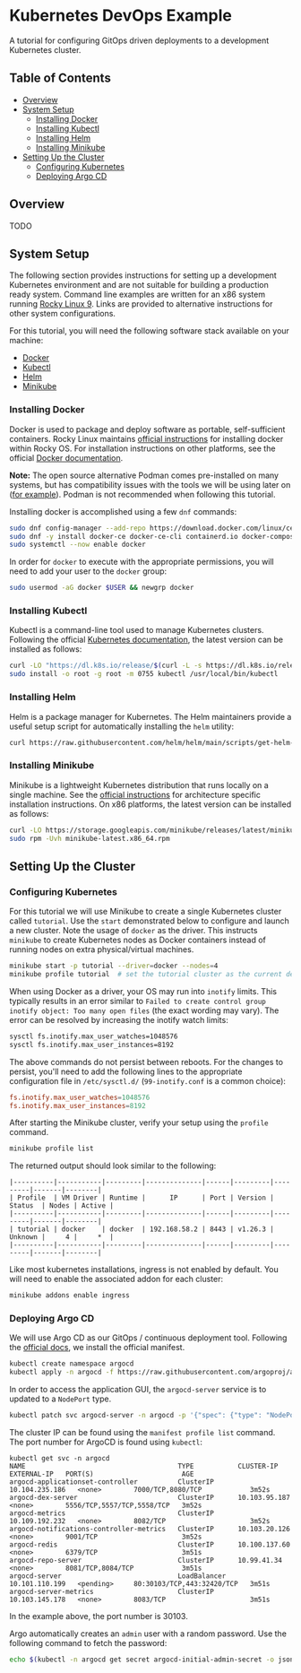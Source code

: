 # Kubernetes DevOps Example

A tutorial for configuring GitOps driven deployments to a development Kubernetes cluster.

## Table of Contents

- [Overview](#overview)
- [System Setup](#system-setup)
  - [Installing Docker](#installing-docker)
  - [Installing Kubectl](#installing-kubectl)
  - [Installing Helm](#installing-helm)
  - [Installing Minikube](#installing-minikube)
- [Setting Up the Cluster](#setting-up-the-cluster)
  - [Configuring Kubernetes](#configuring-kubernetes)
  - [Deploying Argo CD](#deploying-argo-cd)

## Overview

TODO

## System Setup

The following section provides instructions for setting up a development Kubernetes environment and are not suitable for building a production ready system. 
Command line examples are written for an x86 system running [Rocky Linux 9](https://rockylinux.org/). 
Links are provided to alternative instructions for other system configurations.

For this tutorial, you will need the following software stack available on your machine:

- [Docker](https://www.docker.com/)
- [Kubectl](https://kubernetes.io/docs/reference/kubectl/)
- [Helm](https://helm.sh)
- [Minikube](https://minikube.sigs.k8s.io/docs/)

### Installing Docker

Docker is used to package and deploy software as portable, self-sufficient containers. Rocky Linux maintains [official instructions](https://docs.rockylinux.org/gemstones/docker/) for installing docker within Rocky OS.
For installation instructions on other platforms, see the official [Docker documentation](https://docs.docker.com/engine/install/).

**Note:** The open source alternative Podman comes pre-installed on many systems, but has compatibility issues with the tools we will be using later on ([for example](https://github.com/kubernetes/minikube/issues/9120)). Podman is not recommended when following this tutorial.

Installing docker is accomplished using a few `dnf` commands:

```bash
sudo dnf config-manager --add-repo https://download.docker.com/linux/centos/docker-ce.repo
sudo dnf -y install docker-ce docker-ce-cli containerd.io docker-compose-plugin
sudo systemctl --now enable docker
```

In order for `docker` to execute with the appropriate permissions, you will need to add your user to the `docker` group: 

```bash
sudo usermod -aG docker $USER && newgrp docker
```

### Installing Kubectl

Kubectl is a command-line tool used to manage Kubernetes clusters.
Following the official [Kubernetes documentation](https://kubernetes.io/docs/tasks/tools/install-kubectl-linux/), the latest version can be installed as follows: 

```bash
curl -LO "https://dl.k8s.io/release/$(curl -L -s https://dl.k8s.io/release/stable.txt)/bin/linux/amd64/kubectl"
sudo install -o root -g root -m 0755 kubectl /usr/local/bin/kubectl
```

### Installing Helm

Helm is a package manager for Kubernetes. The Helm maintainers provide a useful setup script for automatically installing the `helm` utility:

```bash
curl https://raw.githubusercontent.com/helm/helm/main/scripts/get-helm-3 | bash
```

### Installing Minikube

Minikube is a lightweight Kubernetes distribution that runs locally on a single machine.
See the [official instructions](https://minikube.sigs.k8s.io/docs/start/) for architecture specific installation instructions. On x86 platforms, the latest version can be installed as follows: 

```bash
curl -LO https://storage.googleapis.com/minikube/releases/latest/minikube-latest.x86_64.rpm
sudo rpm -Uvh minikube-latest.x86_64.rpm
```

## Setting Up the Cluster

### Configuring Kubernetes

For this tutorial we will use Minikube to create a single Kubernetes cluster called `tutorial`.
Use the ``start`` demonstrated below to configure and launch a new cluster.
Note the usage of `docker` as the driver.
This instructs `minikube` to create Kubernetes nodes as Docker containers instead of running nodes on extra physical/virtual machines.

```bash
minikube start -p tutorial --driver=docker --nodes=4
minikube profile tutorial  # set the tutorial cluster as the current default cluster
```

When using Docker as a driver, your OS may run into `inotify` limits.
This typically results in an error similar to `Failed to create control group inotify object: Too many open files` (the exact wording may vary).
The error can be resolved by increasing the inotify watch limits:

```bash
sysctl fs.inotify.max_user_watches=1048576
sysctl fs.inotify.max_user_instances=8192
```

The above commands do not persist between reboots.
For the changes to persist, you'll need to add the following lines to the appropriate configuration file in `/etc/sysctl.d/` (`99-inotify.conf` is a common choice):

```conf
fs.inotify.max_user_watches=1048576
fs.inotify.max_user_instances=8192
```

After starting the Minikube cluster, verify your setup using the `profile` command.

```bash 
minikube profile list
```

The returned output should look similar to the following:

```
|----------|-----------|---------|--------------|------|---------|---------|-------|--------|
| Profile  | VM Driver | Runtime |      IP      | Port | Version | Status  | Nodes | Active |
|----------|-----------|---------|--------------|------|---------|---------|-------|--------|
| tutorial | docker    | docker  | 192.168.58.2 | 8443 | v1.26.3 | Unknown |     4 |     *  |
|----------|-----------|---------|--------------|------|---------|---------|-------|--------|
```

Like most kubernetes installations, ingress is not enabled by default.
You will need to enable the associated addon for each cluster:

```bash
minikube addons enable ingress
```
### Deploying Argo CD

We will use Argo CD as our GitOps / continuous deployment tool.
Following the [official docs](https://argo-cd.readthedocs.io/en/stable/getting_started/), we install the official manifest.

```bash
kubectl create namespace argocd
kubectl apply -n argocd -f https://raw.githubusercontent.com/argoproj/argo-cd/stable/manifests/install.yaml
```

In order to access the application GUI, the `argocd-server` service is to updated to a `NodePort` type.

```bash
kubectl patch svc argocd-server -n argocd -p '{"spec": {"type": "NodePort"}}'
```

The cluster IP can be found using the `manifest profile list` command.
The port number for ArgoCD is found using `kubectl`:

```
kubectl get svc -n argocd
NAME                                      TYPE           CLUSTER-IP       EXTERNAL-IP   PORT(S)                      AGE
argocd-applicationset-controller          ClusterIP      10.104.235.186   <none>        7000/TCP,8080/TCP            3m52s
argocd-dex-server                         ClusterIP      10.103.95.187    <none>        5556/TCP,5557/TCP,5558/TCP   3m52s
argocd-metrics                            ClusterIP      10.109.192.232   <none>        8082/TCP                     3m52s
argocd-notifications-controller-metrics   ClusterIP      10.103.20.126    <none>        9001/TCP                     3m52s
argocd-redis                              ClusterIP      10.100.137.60    <none>        6379/TCP                     3m51s
argocd-repo-server                        ClusterIP      10.99.41.34      <none>        8081/TCP,8084/TCP            3m51s
argocd-server                             LoadBalancer   10.101.110.199   <pending>     80:30103/TCP,443:32420/TCP   3m51s
argocd-server-metrics                     ClusterIP      10.103.145.178   <none>        8083/TCP                     3m51s
```

In the example above, the port number is 30103.

Argo automatically creates an `admin` user with a random password.
Use the following command to fetch the password:

```bash
echo $(kubectl -n argocd get secret argocd-initial-admin-secret -o jsonpath="{.data.password}" | base64 -d)
```
